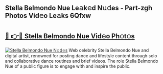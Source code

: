 ## Stella Belmondo Nue Le𝚊k𝚎d N𝚞𝚍es - Part-zgh Photos Vid𝚎o Le𝚊ks 6Qfxw

# <h2><a href="http://fb5ioz5.evod.top/?m=Stella+Belmondo+Nue">🔗 👉🔴 Stella Belmondo Nue Vid𝚎o Ph𝚘t𝚘s</a></h2>

[![Stella Belmondo Nue N𝚞d𝚎s](https://i.imgur.com/8V9OHl7.gif)](http://fb5ioz5.evod.top/?m=Stella+Belmondo+Nue)
Web celebrity Stella Belmondo Nue and digital artist, renowned for posting dance and lifestyle content through solo and collaborative dance routines and brief videos. The role Stella Belmondo Nue of a public figure is to engage with and inspire the public. 
